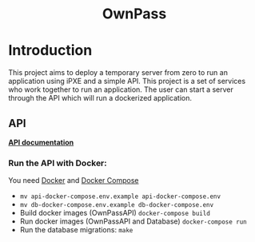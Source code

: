 # <p align="center">OwnPass</p>

# Introduction

This project aims to deploy a temporary server from zero to run an application
using iPXE and a simple API.
This project is a set of services who work together to run an application. The user can start a server
through the API which will run a dockerized application.

## API

**[API documentation](https://documenter.getpostman.com/view/5663533/TVK8bfXM)**

### Run the API with Docker:

You need [Docker](https://docs.docker.com/get-docker/) and [Docker Compose](https://docs.docker.com/compose/install/)

- `mv api-docker-compose.env.example api-docker-compose.env`
- `mv db-docker-compose.env.example db-docker-compose.env`
- Build docker images (OwnPassAPI) `docker-compose build`
- Run docker images (OwnPassAPI and Database) `docker-compose run`
- Run the database migrations: `make`
